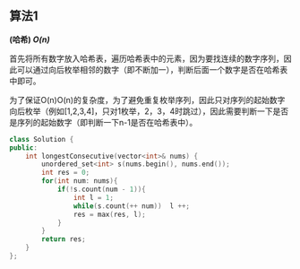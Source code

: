 ## 算法1

**(哈希) *O(n)***

首先将所有数字放入哈希表，遍历哈希表中的元素，因为要找连续的数字序列，因此可以通过向后枚举相邻的数字（即不断加一），判断后面一个数字是否在哈希表中即可。

为了保证O(n)O(n)的复杂度，为了避免重复枚举序列，因此只对序列的起始数字向后枚举（例如[1,2,3,4]，只对1枚举，2，3，4时跳过），因此需要判断一下是否是序列的起始数字（即判断一下n-1是否在哈希表中）。

```CPP
class Solution {
public:
    int longestConsecutive(vector<int>& nums) {
        unordered_set<int> s(nums.begin(), nums.end());
        int res = 0;
        for(int num: nums){
            if(!s.count(num - 1)){
                int l = 1;
                while(s.count(++ num))  l ++;
                res = max(res, l);
            }
        }
        return res;
    }
};
```